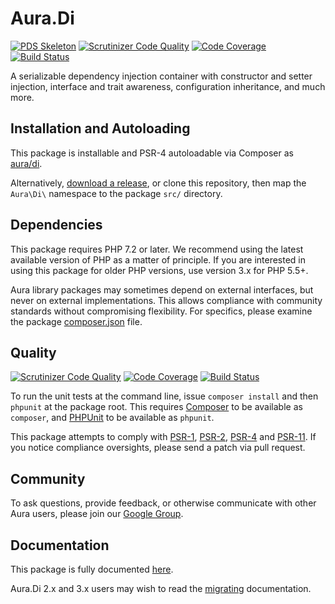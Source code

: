 # Aura.Di

[![PDS Skeleton](https://img.shields.io/badge/pds-skeleton-blue.svg?style=flat-square)](https://github.com/php-pds/skeleton)
[![Scrutinizer Code Quality](https://scrutinizer-ci.com/g/niden/Aura.Di/badges/quality-score.png?b=pds-standard)](https://scrutinizer-ci.com/g/auraphp/Aura.Di/?branch=pds-standard)
[![Code Coverage](https://scrutinizer-ci.com/g/niden/Aura.Di/badges/coverage.png?b=pds-standard)](https://scrutinizer-ci.com/g/auraphp/Aura.Di/?branch=pds-standard)
[![Build Status](https://scrutinizer-ci.com/g/niden/Aura.Di/badges/build.png?b=pds-standard)](https://scrutinizer-ci.com/g/auraphp/Aura.Di/build-status/pds-standard)

A serializable dependency injection container with constructor and setter injection, interface and trait awareness, configuration inheritance, and much more.

## Installation and Autoloading

This package is installable and PSR-4 autoloadable via Composer as
[aura/di][].

Alternatively, [download a release][], or clone this repository, then map the
`Aura\Di\` namespace to the package `src/` directory.

## Dependencies

This package requires PHP 7.2 or later. We recommend using the latest available version of PHP as a matter of
principle. If you are interested in using this package for older PHP versions, use version 3.x for PHP 5.5+.

Aura library packages may sometimes depend on external interfaces, but never on
external implementations. This allows compliance with community standards
without compromising flexibility. For specifics, please examine the package
[composer.json][] file.

## Quality

[![Scrutinizer Code Quality](https://scrutinizer-ci.com/g/auraphp/Aura.Di/badges/quality-score.png?b=4.x)](https://scrutinizer-ci.com/g/auraphp/Aura.Di/)
[![Code Coverage](https://scrutinizer-ci.com/g/auraphp/Aura.Di/badges/coverage.png?b=4.x)](https://scrutinizer-ci.com/g/auraphp/Aura.Di/)
[![Build Status](https://travis-ci.org/auraphp/Aura.Di.png?branch=4.x)](https://travis-ci.org/auraphp/Aura.Di)

To run the unit tests at the command line, issue `composer install` and then
`phpunit` at the package root. This requires [Composer][] to be available as
`composer`, and [PHPUnit][] to be available as `phpunit`.

This package attempts to comply with [PSR-1][], [PSR-2][], [PSR-4][] and [PSR-11][]. If
you notice compliance oversights, please send a patch via pull request.

## Community

To ask questions, provide feedback, or otherwise communicate with other Aura
users, please join our [Google Group][].

## Documentation

This package is fully documented [here](./docs/index.md).

Aura.Di 2.x and 3.x users may wish to read the [migrating](./docs/migrating.md) documentation.

[PSR-1]: https://github.com/php-fig/fig-standards/blob/master/accepted/PSR-1-basic-coding-standard.md
[PSR-2]: https://github.com/php-fig/fig-standards/blob/master/accepted/PSR-2-coding-style-guide.md
[PSR-4]: https://github.com/php-fig/fig-standards/blob/master/accepted/PSR-4-autoloader.md
[PSR-11]: https://github.com/php-fig/fig-standards/blob/master/accepted/PSR-11-container.md
[Composer]: http://getcomposer.org/
[PHPUnit]: http://phpunit.de/
[Google Group]: http://groups.google.com/group/auraphp
[download a release]: https://github.com/auraphp/Aura.Di/releases
[aura/di]: https://packagist.org/packages/aura/di
[composer.json]: ./composer.json
